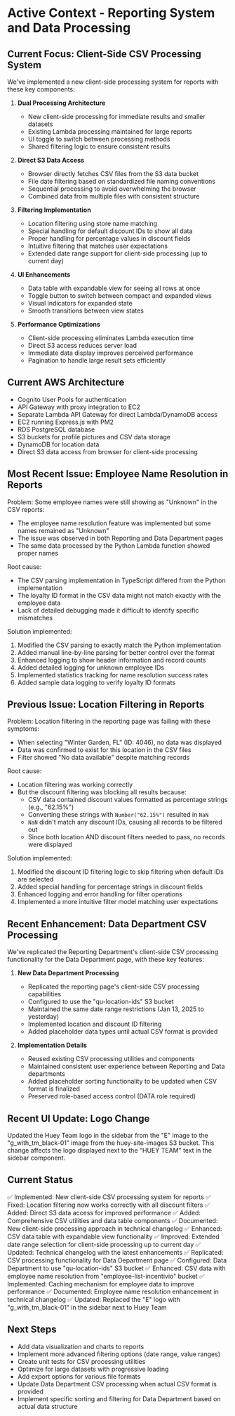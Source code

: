 # Active Context - Reporting System and Data Processing

## Current Focus: Client-Side CSV Processing System

We've implemented a new client-side processing system for reports with these key components:

1. **Dual Processing Architecture**
   - New client-side processing for immediate results and smaller datasets
   - Existing Lambda processing maintained for large reports
   - UI toggle to switch between processing methods
   - Shared filtering logic to ensure consistent results

2. **Direct S3 Data Access**
   - Browser directly fetches CSV files from the S3 data bucket
   - File date filtering based on standardized file naming conventions
   - Sequential processing to avoid overwhelming the browser
   - Combined data from multiple files with consistent structure

3. **Filtering Implementation**
   - Location filtering using store name matching
   - Special handling for default discount IDs to show all data
   - Proper handling for percentage values in discount fields
   - Intuitive filtering that matches user expectations
   - Extended date range support for client-side processing (up to current day)

4. **UI Enhancements**
   - Data table with expandable view for seeing all rows at once
   - Toggle button to switch between compact and expanded views
   - Visual indicators for expanded state
   - Smooth transitions between view states

5. **Performance Optimizations**
   - Client-side processing eliminates Lambda execution time
   - Direct S3 access reduces server load
   - Immediate data display improves perceived performance
   - Pagination to handle large result sets efficiently

## Current AWS Architecture
- Cognito User Pools for authentication
- API Gateway with proxy integration to EC2
- Separate Lambda API Gateway for direct Lambda/DynamoDB access
- EC2 running Express.js with PM2
- RDS PostgreSQL database
- S3 buckets for profile pictures and CSV data storage
- DynamoDB for location data
- Direct S3 data access from browser for client-side processing

## Most Recent Issue: Employee Name Resolution in Reports

Problem: Some employee names were still showing as "Unknown" in the CSV reports:
- The employee name resolution feature was implemented but some names remained as "Unknown"
- The issue was observed in both Reporting and Data Department pages
- The same data processed by the Python Lambda function showed proper names

Root cause:
- The CSV parsing implementation in TypeScript differed from the Python implementation
- The loyalty ID format in the CSV data might not match exactly with the employee data
- Lack of detailed debugging made it difficult to identify specific mismatches

Solution implemented:
1. Modified the CSV parsing to exactly match the Python implementation
2. Added manual line-by-line parsing for better control over the format
3. Enhanced logging to show header information and record counts
4. Added detailed logging for unknown employee IDs
5. Implemented statistics tracking for name resolution success rates
6. Added sample data logging to verify loyalty ID formats

## Previous Issue: Location Filtering in Reports

Problem: Location filtering in the reporting page was failing with these symptoms:
- When selecting "Winter Garden, FL" (ID: 4046), no data was displayed
- Data was confirmed to exist for this location in the CSV files
- Filter showed "No data available" despite matching records

Root cause:
- Location filtering was working correctly
- But the discount filtering was blocking all results because:
  - CSV data contained discount values formatted as percentage strings (e.g., "62.15%")
  - Converting these strings with `Number("62.15%")` resulted in `NaN`
  - `NaN` didn't match any discount IDs, causing all records to be filtered out
  - Since both location AND discount filters needed to pass, no records were displayed

Solution implemented:
1. Modified the discount ID filtering logic to skip filtering when default IDs are selected
2. Added special handling for percentage strings in discount fields
3. Enhanced logging and error handling for filter operations
4. Implemented a more intuitive filter model matching user expectations

## Recent Enhancement: Data Department CSV Processing

We've replicated the Reporting Department's client-side CSV processing functionality for the Data Department page, with these key features:

1. **New Data Department Processing**
   - Replicated the reporting page's client-side CSV processing capabilities
   - Configured to use the "qu-location-ids" S3 bucket
   - Maintained the same date range restrictions (Jan 13, 2025 to yesterday)
   - Implemented location and discount ID filtering
   - Added placeholder data types until actual CSV format is provided

2. **Implementation Details**
   - Reused existing CSV processing utilities and components
   - Maintained consistent user experience between Reporting and Data departments
   - Added placeholder sorting functionality to be updated when CSV format is finalized
   - Preserved role-based access control (DATA role required)

## Recent UI Update: Logo Change

Updated the Huey Team logo in the sidebar from the "E" image to the "g_with_tm_black-01" image from the huey-site-images S3 bucket. This change affects the logo displayed next to the "HUEY TEAM" text in the sidebar component.

## Current Status

✅ Implemented: New client-side CSV processing system for reports
✅ Fixed: Location filtering now works correctly with all discount filters
✅ Added: Direct S3 data access for improved performance
✅ Added: Comprehensive CSV utilities and data table components
✅ Documented: New client-side processing approach in technical changelog
✅ Enhanced: CSV data table with expandable view functionality
✅ Improved: Extended date range selection for client-side processing up to current day
✅ Updated: Technical changelog with the latest enhancements
✅ Replicated: CSV processing functionality for Data Department page
✅ Configured: Data Department to use "qu-location-ids" S3 bucket
✅ Enhanced: CSV data with employee name resolution from "employee-list-incentivio" bucket
✅ Implemented: Caching mechanism for employee data to improve performance
✅ Documented: Employee name resolution enhancement in technical changelog
✅ Updated: Replaced the "E" logo with "g_with_tm_black-01" in the sidebar next to Huey Team

## Next Steps
- Add data visualization and charts to reports
- Implement more advanced filtering options (date range, value ranges)
- Create unit tests for CSV processing utilities
- Optimize for large datasets with progressive loading
- Add export options for various file formats
- Update Data Department CSV processing when actual CSV format is provided
- Implement specific sorting and filtering for Data Department based on actual data structure